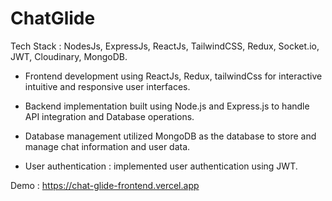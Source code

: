 
# ChatGlide

Tech Stack : NodesJs, ExpressJs,  ReactJs, TailwindCSS, Redux, Socket.io, JWT, Cloudinary, MongoDB.

* Frontend development using ReactJs, Redux, tailwindCss for interactive intuitive and responsive user interfaces.

* Backend implementation built using Node.js and Express.js to handle API integration and Database operations.

* Database management utilized MongoDB as the database to store and manage chat information and user data.

* User authentication : implemented user authentication using JWT.


Demo :  https://chat-glide-frontend.vercel.app
